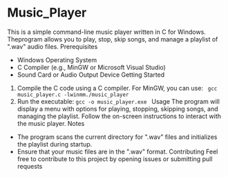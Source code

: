 # Music_Player
This is a simple command-line music player written in C for Windows. Theprogram allows you to play, stop, skip songs, and manage a playlist of ".wav" audio files.
 Prerequisites
- Windows Operating System
- C Compiler (e.g., MinGW or Microsoft Visual Studio)
- Sound Card or Audio Output Device
 Getting Started
1. Compile the C code using a C compiler. For MinGW, you can use:
`` gcc music_player.c -lwinmm./music_player``
2. Run the executable:
``gcc -o music_player.exe ``
 Usage
The program will display a menu with options for playing, stopping, skipping songs, and managing the playlist. Follow the on-screen instructions to interact with the music player.
 Notes
- The program scans the current directory for ".wav" files and initializes the playlist during startup.
- Ensure that your music files are in the ".wav" format.
 Contributing
Feel free to contribute to this project by opening issues or submitting pull 
requests
